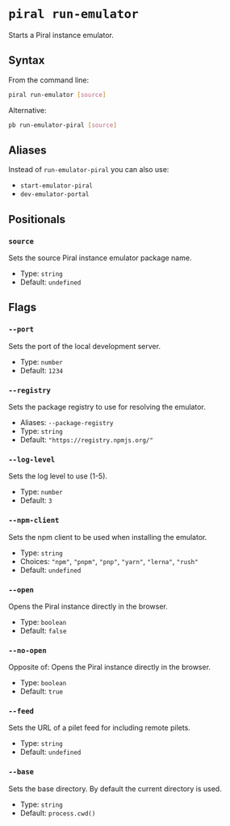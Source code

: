 # `piral run-emulator`

Starts a Piral instance emulator.

## Syntax

From the command line:

```sh
piral run-emulator [source]
```

Alternative:

```sh
pb run-emulator-piral [source]
```

## Aliases

Instead of `run-emulator-piral` you can also use:

- `start-emulator-piral`
- `dev-emulator-portal`

## Positionals

### `source`

Sets the source Piral instance emulator package name.


- Type: `string`
- Default: `undefined`

## Flags

### `--port`

Sets the port of the local development server.


- Type: `number`
- Default: `1234`

### `--registry`

Sets the package registry to use for resolving the emulator.

- Aliases: `--package-registry`
- Type: `string`
- Default: `"https://registry.npmjs.org/"`

### `--log-level`

Sets the log level to use (1-5).


- Type: `number`
- Default: `3`

### `--npm-client`

Sets the npm client to be used when installing the emulator.


- Type: `string`
- Choices: `"npm"`, `"pnpm"`, `"pnp"`, `"yarn"`, `"lerna"`, `"rush"`
- Default: `undefined`

### `--open`

Opens the Piral instance directly in the browser.


- Type: `boolean`
- Default: `false`

### `--no-open`

Opposite of:
Opens the Piral instance directly in the browser.


- Type: `boolean`
- Default: `true`

### `--feed`

Sets the URL of a pilet feed for including remote pilets.


- Type: `string`
- Default: `undefined`

### `--base`

Sets the base directory. By default the current directory is used.


- Type: `string`
- Default: `process.cwd()`
